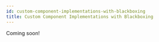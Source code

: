 ```yaml
---
id: custom-component-implementations-with-blackboxing
title: Custom Component Implementations with Blackboxing
---
```


Coming soon!
